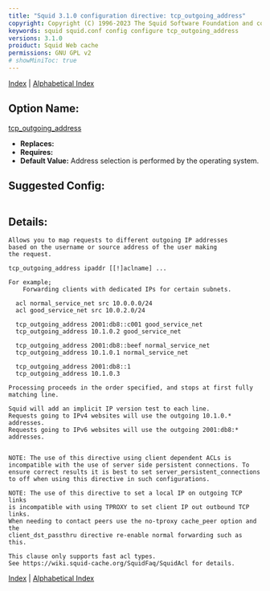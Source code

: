 ```yaml
---
title: "Squid 3.1.0 configuration directive: tcp_outgoing_address"
copyright: Copyright (C) 1996-2023 The Squid Software Foundation and contributors
keywords: squid squid.conf config configure tcp_outgoing_address
versions: 3.1.0
proiduct: Squid Web cache
permissions: GNU GPL v2
# showMiniToc: true
---
```

[Index](index#toc_tcp_outgoing_address) | [Alphabetical Index](index_all#toc_tcp_outgoing_address)

## Option Name:
[tcp_outgoing_address](#tcp_outgoing_address)
 * **Replaces:** 
 * **Requires:** 
 * **Default Value:** Address selection is performed by the operating system.


## Suggested Config:
```plaintext

```

## Details:

	Allows you to map requests to different outgoing IP addresses
	based on the username or source address of the user making
	the request.

	tcp_outgoing_address ipaddr [[!]aclname] ...

	For example;
		Forwarding clients with dedicated IPs for certain subnets.

	  acl normal_service_net src 10.0.0.0/24
	  acl good_service_net src 10.0.2.0/24

	  tcp_outgoing_address 2001:db8::c001 good_service_net
	  tcp_outgoing_address 10.1.0.2 good_service_net

	  tcp_outgoing_address 2001:db8::beef normal_service_net
	  tcp_outgoing_address 10.1.0.1 normal_service_net

	  tcp_outgoing_address 2001:db8::1
	  tcp_outgoing_address 10.1.0.3

	Processing proceeds in the order specified, and stops at first fully
	matching line.

	Squid will add an implicit IP version test to each line.
	Requests going to IPv4 websites will use the outgoing 10.1.0.* addresses.
	Requests going to IPv6 websites will use the outgoing 2001:db8:* addresses.


	NOTE: The use of this directive using client dependent ACLs is
	incompatible with the use of server side persistent connections. To
	ensure correct results it is best to set server_persistent_connections
	to off when using this directive in such configurations.

	NOTE: The use of this directive to set a local IP on outgoing TCP links
	is incompatible with using TPROXY to set client IP out outbound TCP links.
	When needing to contact peers use the no-tproxy cache_peer option and the
	client_dst_passthru directive re-enable normal forwarding such as this.

	This clause only supports fast acl types.
	See https://wiki.squid-cache.org/SquidFaq/SquidAcl for details.



[Index](index#toc_tcp_outgoing_address) | [Alphabetical Index](index_all#toc_tcp_outgoing_address)

